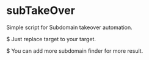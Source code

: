 # subTakeOver
Simple script for Subdomain takeover automation.

$ Just replace target to your target.

$ You can add more subdomain finder for more result.
